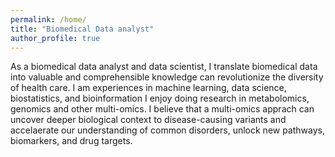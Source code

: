 ```yaml
---
permalink: /home/
title: "Biomedical Data analyst"
author_profile: true
---
```


As a biomedical data analyst and data scientist, I translate biomedical data into valuable and comprehensible knowledge can revolutionize the diversity of health care.
I am experiences in machine learning, data science, biostatistics, and bioinformation
I enjoy doing research in metabolomics, genomics and other multi-omics. I believe that a multi-omics apprach can uncover deeper biological context to disease-causing variants and accelaerate our understanding of common disorders,
unlock new pathways, biomarkers, and drug targets.
